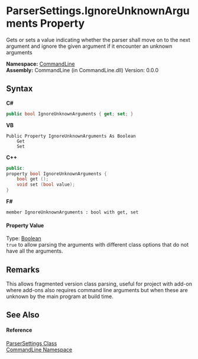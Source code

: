 # ParserSettings.IgnoreUnknownArguments Property 
 

Gets or sets a value indicating whether the parser shall move on to the next argument and ignore the given argument if it encounter an unknown arguments

**Namespace:**&nbsp;<a href="N_CommandLine">CommandLine</a><br />**Assembly:**&nbsp;CommandLine (in CommandLine.dll) Version: 0.0.0

## Syntax

**C#**<br />
``` C#
public bool IgnoreUnknownArguments { get; set; }
```

**VB**<br />
``` VB
Public Property IgnoreUnknownArguments As Boolean
	Get
	Set
```

**C++**<br />
``` C++
public:
property bool IgnoreUnknownArguments {
	bool get ();
	void set (bool value);
}
```

**F#**<br />
``` F#
member IgnoreUnknownArguments : bool with get, set

```


#### Property Value
Type: <a href="https://docs.microsoft.com/dotnet/api/system.boolean" target="_blank">Boolean</a><br />`true` to allow parsing the arguments with different class options that do not have all the arguments.

## Remarks
This allows fragmented version class parsing, useful for project with add-on where add-ons also requires command line arguments but when these are unknown by the main program at build time.

## See Also


#### Reference
<a href="T_CommandLine_ParserSettings">ParserSettings Class</a><br /><a href="N_CommandLine">CommandLine Namespace</a><br />